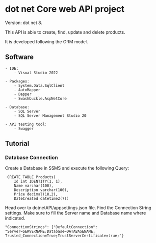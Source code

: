 # dot net Core web API project
Version: dot net 8. 

This API is able to create, find, update and delete products. 

It is developed following the ORM model.


## Software

	- IDE:
		- Visual Studio 2022
  
	- Packages:
    	- System.Data.SqlClient
		- AutoMapper
    	- Dapper
    	- Swashbuckle.AspNetCore
      
	- Database:
		- SQL Server
    	- SQL Server Management Studio 20
     
	- API testing tool:
		- Swagger	
  
## Tutorial
### Database Connection
Create a Database in SSMS and execute the following Query:

	 CREATE TABLE Products(
		Id int IDENTITY(1, 1),
		Name varchar(100),
		Description varchar(100),
		Price decimal(18,2),
		DateCreated datetime2(7))
  
Head over to dotnetAPI/appsettings.json file. 
Find the Connection String settings. 
Make sure to fill the Server name and Database name where indicated.
 
	"ConnectionStrings": {"DefaultConnection": "Server=SERVERNAME;Database=DATABASENAME;
 	Trusted_Connection=True;TrustServerCertificate=true;"}
